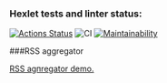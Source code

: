 ### Hexlet tests and linter status:
[![Actions Status](https://github.com/apupko/frontend-project-lvl3/workflows/hexlet-check/badge.svg)](https://github.com/apupko/frontend-project-lvl3/actions)
![CI](https://github.com/apupko/frontend-project-lvl3/workflows/CI/badge.svg)
[![Maintainability](https://api.codeclimate.com/v1/badges/9b51a0b2d2b9201c0cf2/maintainability)](https://codeclimate.com/github/apupko/frontend-project-lvl3/maintainability)

###RSS aggregator


[RSS agпregator demo.](https://frontend-project-lvl3.apupko.vercel.app/)

